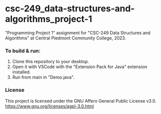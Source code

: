 # csc-249_data-structures-and-algorithms_project-1
"Programming Project 1" assignment for "CSC-249 Data Structures and Algorithms" at Central Piedmont Community College, 2023.

### To build & run:
1. Clone this repository to your desktop.  
2. Open it with VSCode with the "Extension Pack for Java" extension installed.  
3. Run from main in "Demo.java".

### License
This project is licensed under the GNU Affero General Public License v3.0. 
https://www.gnu.org/licenses/agpl-3.0.html
